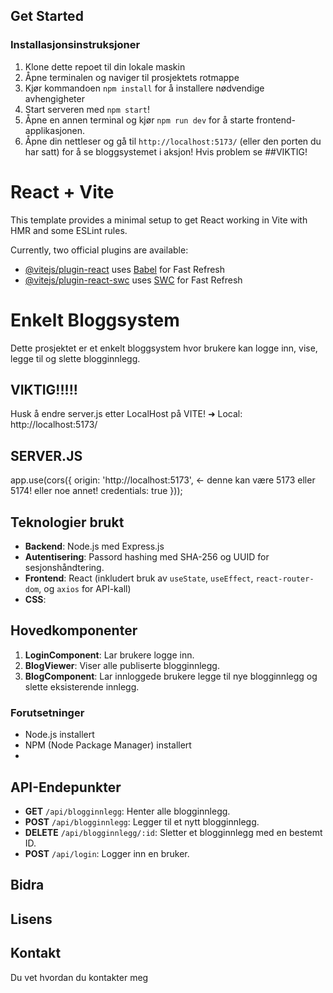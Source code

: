 
## Get Started

### Installasjonsinstruksjoner

1. Klone dette repoet til din lokale maskin
2. Åpne terminalen og naviger til prosjektets rotmappe
3. Kjør kommandoen `npm install` for å installere nødvendige avhengigheter
4. Start serveren med `npm start`! 
5. Åpne en annen terminal og kjør `npm run dev` for å starte frontend-applikasjonen.
6. Åpne din nettleser og gå til `http://localhost:5173/` (eller den porten du har satt) for å se bloggsystemet i aksjon! Hvis problem se ##VIKTIG!

# React + Vite

This template provides a minimal setup to get React working in Vite with HMR and some ESLint rules.

Currently, two official plugins are available:

- [@vitejs/plugin-react](https://github.com/vitejs/vite-plugin-react/blob/main/packages/plugin-react/README.md) uses [Babel](https://babeljs.io/) for Fast Refresh
- [@vitejs/plugin-react-swc](https://github.com/vitejs/vite-plugin-react-swc) uses [SWC](https://swc.rs/) for Fast Refresh


# Enkelt Bloggsystem

Dette prosjektet er et enkelt bloggsystem hvor brukere kan logge inn, vise, legge til og slette blogginnlegg.


## VIKTIG!!!!!  
Husk å endre server.js etter LocalHost på VITE! 
  ➜  Local:   http://localhost:5173/
  
## SERVER.JS
  app.use(cors({
    origin: 'http://localhost:5173', <- denne kan være 5173 eller 5174! eller noe annet! 
    credentials: true
}));


## Teknologier brukt

- **Backend**: Node.js med Express.js
- **Autentisering**: Passord hashing med SHA-256 og UUID for sesjonshåndtering.
- **Frontend**: React (inkludert bruk av `useState`, `useEffect`, `react-router-dom`, og `axios` for API-kall)
- **CSS**: 

## Hovedkomponenter

1. **LoginComponent**: Lar brukere logge inn.
2. **BlogViewer**: Viser alle publiserte blogginnlegg.
3. **BlogComponent**: Lar innloggede brukere legge til nye blogginnlegg og slette eksisterende innlegg.


### Forutsetninger

- Node.js installert
- NPM (Node Package Manager) installert
- 


## API-Endepunkter

- **GET** `/api/blogginnlegg`: Henter alle blogginnlegg.
- **POST** `/api/blogginnlegg`: Legger til et nytt blogginnlegg.
- **DELETE** `/api/blogginnlegg/:id`: Sletter et blogginnlegg med en bestemt ID.
- **POST** `/api/login`: Logger inn en bruker.

## Bidra
## Lisens
## Kontakt

Du vet hvordan du kontakter meg 
